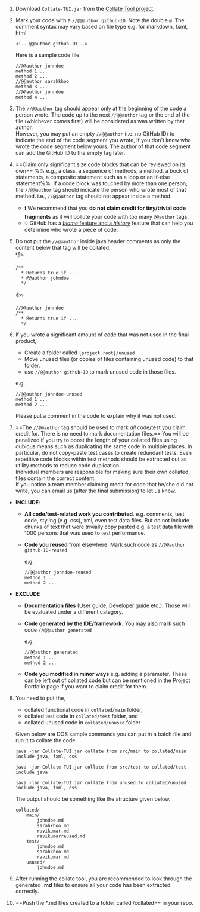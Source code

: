 
1.  Download `Collate-TUI.jar` from the [Collate Tool project](https://github.com/se-edu/collate).
2.  Mark your code with a `//@@author github-ID`. Note the double `@`. The comment syntax may vary based on file type e.g. for markdown, fxml, html
    ```
    <!-- @@author github-ID -->
    ```

    Here is a sample code file:
    ```
    //@@author johndoe
    method 1 ...
    method 2 ...
    //@@author sarahkhoo
    method 3 ...
    //@@author johndoe
    method 4 ...
    ```
3.  The `//@@author` tag should appear only at the beginning of the code a person wrote. The code up to the next `//@@author` tag or the end of the file (whichever comes first) will be considered as was written by that author.  
    However, you may put an empty `//@@author` (i.e. no GitHub ID) to indicate the end of the code segment you wrote, if you don't know who wrote the code segment below yours. The author of that code segment can add the GitHub ID to the empty tag later.
    
4. ==Claim only significant size code blocks that can be reviewed on its own== %%&nbsp;e.g., a class, a sequence of methods, a  method, a bock of statements, a composite statement such as a loop or an if-else statement%%. If a code block was touched by more than one person, the `//@@author` tag should indicate the person who wrote most of that method. i.e., `//@@author` tag should not appear inside a method.
   * :exclamation: We recommend that you **do not claim credit for tiny/trivial code fragments** as it will pollute your code with too many `@@author` tags.
   * :bulb: GitHub has a [_blame_ feature and a _history_](https://help.github.com/articles/tracing-changes-in-a-file/) feature that can help you determine who wrote a piece of code.     
   
5.  Do not put the `//@@author` inside java header comments as only the content below that tag will be collated.<br>
    :-1::arrow_heading_down:
    ```
    /**
      * Returns true if ...
      * @@author johndoe
      */
    ```
    :+1::arrow_heading_down:
    ```
    //@@author johndoe
    /**
      * Returns true if ...
      */
    ```
6.  If you wrote a significant amount of code that was not used in the final product,
    * Create a folder called `{project root}/unused`
    * Move unused files (or copies of files containing unused code) to that folder. 
    * use `//@@author github-ID` to mark unused code in those files.
    
    e.g.
    ```
    //@@author johndoe-unused
    method 1 ...
    method 2 ...
    ```
    
    Please put a comment in the code to explain why it was not used. 
    
7.  ==The `//@@author` tag should be used to mark *all* code/test you claim credit for. There is no need to mark documentation files.==
  You will be penalized if you try to boost the length of your collated files using dubious means such as duplicating the same code in multiple places. In particular, do not copy-paste test cases to create redundant tests. Even repetitive code blocks within test methods should be extracted out as utility methods to reduce code duplication.  
  Individual members are responsible for making sure their own collated files contain the correct content.  
  If you notice a team member claiming credit for code that he/she did not write, you can email us (after the final submission) to let us know.

  * **INCLUDE**: 
    * **All code/test-related work you contributed**. e.g. comments, test code, styling (e.g. css), xml, even test data files. But do not include chunks of text that were trivially copy pasted e.g. a test data file with 1000 persons that was used to test performance.
    * **Code you reused** from elsewhere: Mark such code as `//@@author github-ID-reused`
  
      e.g.
  
      ```
      //@@author johndoe-reused
      method 1 ...
      method 2 ...
      ```
  * **EXCLUDE** 
    * **Documentation files** (User guide, Developer guide etc.). Those will be evaluated under a different category.
    * **Code generated by the IDE/framework.** You may also mark such code `//@@author generated`

      e.g.       

      ```
      //@@author generated
      method 1 ...
      method 2 ...
      ```
    * **Code you modified in minor ways** e.g. adding a parameter. These can be left out of collated code but can be mentioned in the Project Portfolio page if you want to claim credit for them.
    

8. You need to put the,   
   * collated functional code in `collated/main` folder,
   * collated test code in `collated/test` folder, and
   * collated unused code in `collated/unused` folder
   
   Given below are DOS sample commands you can put in a batch file and run it to collate the code.
   
   ```
   java -jar Collate-TUI.jar collate from src/main to collated/main include java, fxml, css
   
   java -jar Collate-TUI.jar collate from src/test to collated/test include java
   
   java -jar Collate-TUI.jar collate from unused to collated/unused include java, fxml, css
   ```
   
   The output should be something like the structure given below.
   
   ```
   collated/
       main/
           johndoe.md
           sarahkhoo.md
           ravikumar.md
           ravikumarreused.md
       test/
           johndoe.md
           sarahkhoo.md
           ravikumar.md
       unused/
           johndoe.md
   ```

9. After running the collate tool, you are recommended to look through the generated **.md** files to ensure all your code has been extracted correctly. 

10. ==Push the *.md files created to a folder called /collated== in your repo.
